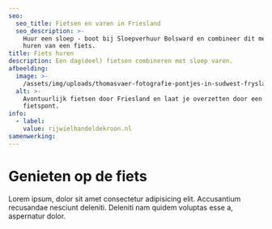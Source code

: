 ```yaml
---
seo:
  seo_title: Fietsen en varen in Friesland
  seo_description: >-
    Huur een sloep - boot bij Sloepverhuur Bolsward en combineer dit met het
    huren van een fiets.
title: Fiets huren
description: Een dag(deel) fietsen combineren met sloep varen.
afbeelding:
  image: >-
    /assets/img/uploads/thomasvaer-fotografie-pontjes-in-sudwest-fryslan-droech-oer-de-feart-gaastmeer-nijhuzum-route-wiepkje-20211006-0004-2899270304-1.jpeg
  alt: >-
    Avontuurlijk fietsen door Friesland en laat je overzetten door een
    fietspont.
info:
  - label:
    value: rijwielhandeldekroon.nl
samenwerking:
---
```


# Genieten op de fiets

Lorem ipsum, dolor sit amet consectetur adipisicing elit. Accusantium recusandae nesciunt deleniti. Deleniti nam quidem voluptas esse a, aspernatur dolor.
